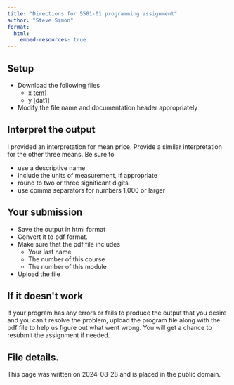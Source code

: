 ```yaml
---
title: "Directions for 5501-01 programming assignment"
author: "Steve Simon"
format: 
  html:
    embed-resources: true
---
```


## Setup

-   Download the following files
    -   x [tem1]
    -   y [dat1]
-   Modify the file name and documentation header appropriately

[tem1]: https://github.com/pmean/classes/blob/master/biostats-1/03/src/simon-5501-03-template.qmd
[dat]: https://github.com/pmean/datasets/blob/master/albuquerque-housing.csv
    
## Interpret the output

I provided an interpretation for mean
price. Provide a similar interpretation 
for the other three means. Be sure to

-   use a descriptive name
-   include the units of measurement, if appropriate
-   round to two or three significant digits
-   use comma separators for numbers 1,000 or larger

## Your submission

-   Save the output in html format
-   Convert it to pdf format.
-   Make sure that the pdf file includes
    -   Your last name
    -   The number of this course
    -   The number of this module
-   Upload the file

## If it doesn't work

If your program has any errors or fails
to produce the output that you desire 
and you can't resolve the problem, 
upload the program file along with the
pdf file to help us figure out what 
went wrong. You will get a chance to 
resubmit the assignment if needed.

## File details.

This page was written on 2024-08-28 and is placed in the public domain.

